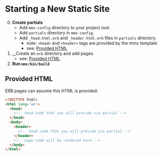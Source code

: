 # Starting a New Static Site

0. __Create partials__
   - Add `mmx-config` directory to your project root.
   - Add `partials` directory in `mmx-config`.
   - Add `_head.html.erb` and `_header.html.erb` files in `partials` directory. 
      - note: `<head>` and `<header>` tags are provided by the mmx template
      - see: [Provided HTML](#provided-html)
0. __Create an `erb` directory and add pages.
   - see: [Provided HTML](#provided-html)
0. __Run `mmx/bin/build`__

## Provided HTML

ERB pages can assume this HTML is provided:

```html
<!DOCTYPE html>
<html lang='en'>
  <head>
    <!-- head code that you will provide via partial -->    
  </head>
  <body>
    <header>
      <!-- head code that you will provide via partial -->    
    </header>
    <!-- page code will be rendered here -->    
  </body>
</html>
```
 
